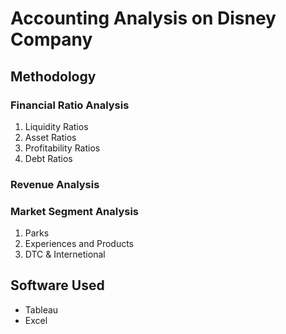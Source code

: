 # Accounting Analysis on Disney Company

## Methodology
### Financial Ratio Analysis
1. Liquidity Ratios
2. Asset Ratios
3. Profitability Ratios
4. Debt Ratios
### Revenue Analysis
### Market Segment Analysis
1. Parks
2. Experiences and Products
3. DTC & Internetional

## Software Used
- Tableau
- Excel

